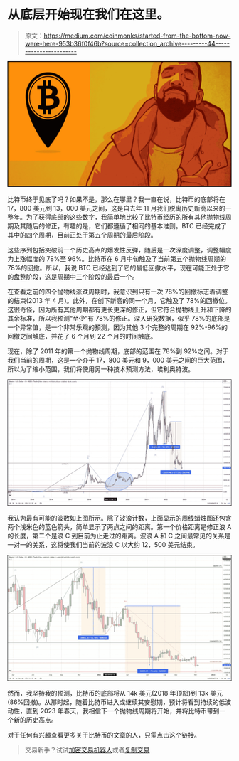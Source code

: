 # 从底层开始现在我们在这里。

> 原文：<https://medium.com/coinmonks/started-from-the-bottom-now-were-here-953b36f0f46b?source=collection_archive---------44----------------------->

![](img/91db3b7b0f402244d4ccac6cbac42397.png)

比特币终于见底了吗？如果不是，那么在哪里？我一直在说，比特币的底部将在 17，800 美元到 13，000 美元之间，这是自去年 11 月我们脱离历史新高以来的一整年。为了获得底部的这些数字，我简单地比较了比特币经历的所有其他抛物线周期及其随后的修正，有趣的是，它们都遵循了相同的基本准则。BTC 已经完成了其中的四个周期，目前正处于第五个周期的最后阶段。

这些序列包括突破前一个历史高点的爆发性反弹，随后是一次深度调整，调整幅度为上涨幅度的 78%至 96%。比特币在 6 月中旬触及了当前第五个抛物线周期的 78%的回撤。所以，我说 BTC 已经达到了它的最低回撤水平，现在可能正处于它的盘整阶段，这是周期中三个阶段的最后一个。

在查看之前的四个抛物线涨跌周期时，我意识到只有一次 78%的回撤标志着调整的结束(2013 年 4 月)。此外，在创下新高的同一个月，它触及了 78%的回撤位。这很奇怪，因为所有其他周期都有更长更深的修正，但它符合抛物线上升和下降的其余标准，所以我预测“至少”有 78%的修正。深入研究数据，似乎 78%的底部是一个异常值，是一个非常乐观的预测，因为其他 3 个完整的周期在 92%-96%的回撤之间触底，并花了 6 个月到 22 个月的时间触底。

现在，除了 2011 年的第一个抛物线周期，底部的范围在 78%到 92%之间。对于我们当前的周期，这是一个介于 17，800 美元和 9，000 美元之间的巨大范围，所以为了缩小范围，我们将使用另一种技术预测方法，埃利奥特波。

![](img/88eaf5ed5435ce072f2a5f3fb8f584b4.png)

我认为最有可能的波数如上图所示。除了波浪计数，上面显示的周线蜡烛图还包含两个浅米色的蓝色箭头，简单显示了两点之间的距离。第一个价格距离是修正浪 A 的长度，第二个是浪 C 到目前为止走过的距离。波浪 A 和 C 之间最常见的关系是一对一的关系，这将使我们当前的波浪 C 以大约 12，500 美元结束。

![](img/3973bb84e8179d86b05ce3c24b1e6953.png)

然而，我坚持我的预测，比特币的底部将从 14k 美元(2018 年顶部)到 13k 美元(86%回撤)。从那时起，随着比特币进入或继续其安慰期，预计将看到持续的低波动性，直到 2023 年春天，我相信下一个抛物线周期将开始，并将比特币带到一个新的历史高点。

对于任何有兴趣查看更多关于比特币的文章的人，只需点击这个[链接](https://www.thegoldforecast.com/bitcoin)。

> 交易新手？试试[加密交易机器人](/coinmonks/crypto-trading-bot-c2ffce8acb2a)或者[复制交易](/coinmonks/top-10-crypto-copy-trading-platforms-for-beginners-d0c37c7d698c)